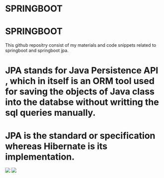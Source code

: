 # SPRINGBOOT

# SPRINGBOOT
This github repositry consist of my materials and code snippets related to springboot and springboot jpa.
# JPA stands for Java Persistence API , which in itself is an ORM tool used for saving the objects of Java class into the databse without writting the sql queries manually.
# JPA is the standard or specification whereas Hibernate is its implementation.
<img src="https://github.com/sanskarram981/SPRINGBOOT/assets/71223200/67282489-ce54-4f48-abc4-42812faa4896">
<img src="https://github.com/sanskarram981/SPRINGBOOT/assets/71223200/871e7192-299b-4452-8328-3354e020e082">

